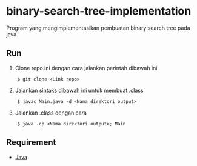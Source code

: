 # binary-search-tree-implementation

Program yang mengimplementasikan pembuatan binary search tree pada java

## Run

1. Clone repo ini dengan cara jalankan perintah dibawah ini
```
    $ git clone <Link repo>
``` 
2. Jalankan sintaks dibawah ini untuk membuat .class
```
    $ javac Main.java -d <Nama direktori output>
```
3. Jalankan .class dengan cara
```
    $ java -cp <Nama direktori output>; Main
```

## Requirement
- [Java](https://www.java.com/en/download/)
